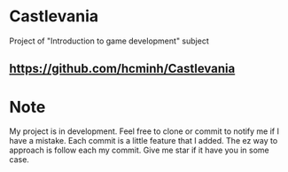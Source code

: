 # Castlevania
Project of "Introduction to game development" subject
## https://github.com/hcminh/Castlevania 
# Note
My project is in development. Feel free to clone or commit to notify me if I have a mistake.
Each commit is a little feature that I added. The ez way to approach is follow each my commit.
Give me star if it have you in some case.
